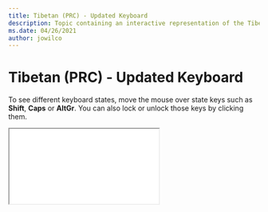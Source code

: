 ```yaml
--- 
title: Tibetan (PRC) - Updated Keyboard 
description: Topic containing an interactive representation of the Tibetan (PRC) - Updated Keyboard 
ms.date: 04/26/2021 
author: jowilco 
--- 
```

 
# Tibetan (PRC) - Updated Keyboard 
 
To see different keyboard states, move the mouse over state keys such as **Shift**, **Caps** or **AltGr**. You can also lock or unlock those keys by clicking them. 
 
<iframe src="kbdtiprd.html"></iframe> 
